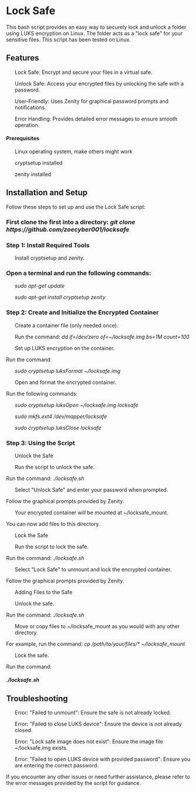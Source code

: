 <b><h1>Lock Safe</h1></b>

<p>This bash script provides an easy way to securely lock and unlock a folder using LUKS encryption on Linux. The folder acts as a "lock safe" for your sensitive files. This script has been tested on Linux.</p>

<h2>Features</h2>

<ul>Lock Safe: Encrypt and secure your files in a virtual safe.</ul>
<ul>Unlock Safe: Access your encrypted files by unlocking the safe with a password.</ul>
<ul>User-Friendly: Uses Zenity for graphical password prompts and notifications.</ul>
<ul>Error Handling: Provides detailed error messages to ensure smooth operation.</ul>
<h4>Prerequisites</h4>
<ul>Linux operating system, make others might work</ul>
<ul>cryptsetup installed</ul>
<ul>zenity installed</ul>

<h2>Installation and Setup</h2>
Follow these steps to set up and use the Lock Safe script:
<br>

<h3><b> First clone the first into a directory: <i>git clone https://github.com/zoecyber001/locksafe</i></b></h3>
<h3>Step 1: Install Required Tools</h3>
<ul>Install cryptsetup and zenity.</ul>
<h3>Open a terminal and run the following commands:</h3>
<ul><i>sudo apt-get update</i></ul>
<ul><i>sudo apt-get install cryptsetup zenity</i></ul>

<h3>Step 2: Create and Initialize the Encrypted Container</h3>
<ul>Create a container file (only needed once).</ul>
<ul>Run the command: <i>dd if=/dev/zero of=~/locksafe.img bs=1M count=100</i></ul>
<ul>Set up LUKS encryption on the container.</ul>

Run the command: 
<ul><i>sudo cryptsetup luksFormat ~/locksafe.img</i></ul>
<ul>Open and format the encrypted container.</ul>

Run the following commands:
<ul><i>sudo cryptsetup luksOpen ~/locksafe.img locksafe</i></ul>
<ul><i>sudo mkfs.ext4 /dev/mapper/locksafe</i></ul>
<ul><i>sudo cryptsetup luksClose locksafe</i></ul>

<h3>Step 3: Using the Script</h3>
<ul>Unlock the Safe</ul>
<ul>Run the script to unlock the safe.</ul>

Run the command: <i>./locksafe.sh</i>
<ul>Select "Unlock Safe" and enter your password when prompted.</ul>

Follow the graphical prompts provided by Zenity.
<ul>Your encrypted container will be mounted at ~/locksafe_mount.</ul>

You can now add files to this directory.
<ul>Lock the Safe</ul>
<ul>Run the script to lock the safe.</ul>

Run the command: <i>./locksafe.sh</i>
<ul>Select "Lock Safe" to unmount and lock the encrypted container.</ul>

Follow the graphical prompts provided by Zenity.
<ul>Adding Files to the Safe</ul>
<ul>Unlock the safe.</ul>

Run the command: <i>./locksafe.sh</i>
<ul>Move or copy files to ~/locksafe_mount as you would with any other directory.</ul>

For example, run the command:<i> cp /path/to/your/files/* ~/locksafe_mount</i>
<ul>Lock the safe.</ul>

Run the command:<h4><i>./locksafe.sh</i></h4>

<h2>Troubleshooting</h2>
<ul>Error: "Failed to unmount": Ensure the safe is not already locked.</ul>
<ul>Error: "Failed to close LUKS device": Ensure the device is not already closed.</ul>
<ul>Error: "Lock safe image does not exist": Ensure the image file ~/locksafe.img exists.</ul>
<ul>Error: "Failed to open LUKS device with provided password": Ensure you are entering the correct password.</ul>
    
If you encounter any other issues or need further assistance, please refer to the error messages provided by the script for guidance.
